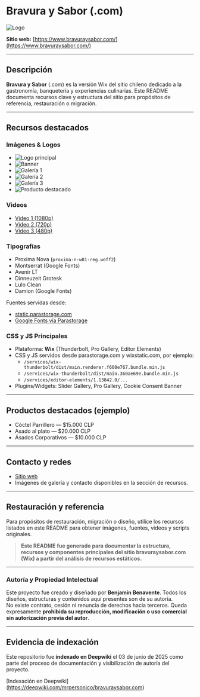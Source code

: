 # Bravura y Sabor (.com)

![Logo](https://static.wixstatic.com/media/002d1d_f4cd01ed1323462681eacf574aa94cfa~mv2.png/v1/fill/w_274,h_284,al_c,q_85,usm_0.66_1.00_0.01,enc_avif,quality_auto/002d1d_f4cd01ed1323462681eacf574aa94cfa~mv2.png)

**Sitio web:** [https://www.bravuraysabor.com/](https://www.bravuraysabor.com/)

---

## Descripción

**Bravura y Sabor** (.com) es la versión Wix del sitio chileno dedicado a la gastronomía, banquetería y experiencias culinarias. Este README documenta recursos clave y estructura del sitio para propósitos de referencia, restauración o migración.

---

## Recursos destacados

### Imágenes & Logos

- ![Logo principal](https://static.wixstatic.com/media/002d1d_f4cd01ed1323462681eacf574aa94cfa~mv2.png/v1/fill/w_63,h_67,al_c,q_85,usm_0.66_1.00_0.01,enc_avif,quality_auto/002d1d_f4cd01ed1323462681eacf574aa94cfa~mv2.png)
- ![Banner](https://static.wixstatic.com/media/11062b_c996aa7f864f4893b59aeb454ec36a0cf000.jpg/v1/fill/w_133,h_75,al_c,q_80,usm_0.66_1.00_0.01,blur_2,enc_avif,quality_auto/11062b_c996aa7f864f4893b59aeb454ec36a0cf000.jpg)
- ![Galería 1](https://static.wixstatic.com/media/002d1d_237fb70473ea4439973a64e1b6f8becf~mv2.jpeg/v1/fill/w_132,h_150,q_90,enc_avif,quality_auto/002d1d_237fb70473ea4439973a64e1b6f8becf~mv2.jpeg)
- ![Galería 2](https://static.wixstatic.com/media/002d1d_ea99fc233de14ee8be31a235b6cdad13~mv2.jpeg/v1/fill/w_132,h_150,q_90,enc_avif,quality_auto/002d1d_ea99fc233de14ee8be31a235b6cdad13~mv2.jpeg)
- ![Galería 3](https://static.wixstatic.com/media/002d1d_82ff8b730fcb4db89a8723c498a67170~mv2.jpeg/v1/fill/w_132,h_150,q_90,enc_avif,quality_auto/002d1d_82ff8b730fcb4db89a8723c498a67170~mv2.jpeg)
- ![Producto destacado](https://static.wixstatic.com/media/11062b_bae67404e0ff4b328ad6a95dab4d00dbf000.jpg/v1/fill/w_82,h_46,al_c,q_80,usm_0.66_1.00_0.01,blur_2,enc_avif,quality_auto/11062b_bae67404e0ff4b328ad6a95dab4d00dbf000.jpg)

### Videos

- [Video 1 (1080p)](https://video.wixstatic.com/video/11062b_c996aa7f864f4893b59aeb454ec36a0c/1080p/mp4/file.mp4)
- [Video 2 (720p)](https://video.wixstatic.com/video/11062b_bae67404e0ff4b328ad6a95dab4d00db/720p/mp4/file.mp4)
- [Video 3 (480p)](https://video.wixstatic.com/video/002d1d_593fc212ada743f69614fb61a5e3ece0/480p/mp4/file.mp4)

### Tipografías

- Proxima Nova (`proxima-n-w01-reg.woff2`)
- Montserrat (Google Fonts)
- Avenir LT
- Dinneuzeit Grotesk
- Lulo Clean
- Damion (Google Fonts)

Fuentes servidas desde:
- [static.parastorage.com](https://static.parastorage.com/)
- [Google Fonts vía Parastorage](https://static.parastorage.com/tag-bundler/api/v1/fonts-cache/googlefont/woff2/...)

### CSS y JS Principales

- Plataforma: **Wix** (Thunderbolt, Pro Gallery, Editor Elements)
- CSS y JS servidos desde parastorage.com y wixstatic.com, por ejemplo:
    - `/services/wix-thunderbolt/dist/main.renderer.f600e767.bundle.min.js`
    - `/services/wix-thunderbolt/dist/main.360ae69e.bundle.min.js`
    - `/services/editor-elements/1.13842.0/...`
- Plugins/Widgets: Slider Gallery, Pro Gallery, Cookie Consent Banner

---

## Productos destacados (ejemplo)

- Cóctel Parrillero — $15.000 CLP
- Asado al plato — $20.000 CLP
- Ásados Corporativos — $10.000 CLP

---

## Contacto y redes

- [Sitio web](https://www.bravuraysabor.com/)
- Imágenes de galería y contacto disponibles en la sección de recursos.

---

## Restauración y referencia

Para propósitos de restauración, migración o diseño, utilice los recursos listados en este README para obtener imágenes, fuentes, videos y scripts originales.


> **Este README fue generado para documentar la estructura, recursos y componentes principales del sitio bravuraysabor.com (Wix) a partir del análisis de recursos estáticos.**

---

### Autoría y Propiedad Intelectual

Este proyecto fue creado y diseñado por **Benjamín Benavente**. Todos los diseños, estructuras y contenidos aquí presentes son de su autoría.  
No existe contrato, cesión ni renuncia de derechos hacia terceros. Queda expresamente **prohibida su reproducción, modificación o uso comercial sin autorización previa del autor**.

---

## Evidencia de indexación

Este repositorio fue **indexado en Deepwiki** el 03 de junio de 2025 como parte del proceso de documentación y visibilización de autoría del proyecto.

[Indexación en Deepwiki] (https://deepwiki.com/mrpersonico/bravuraysabor.com)

